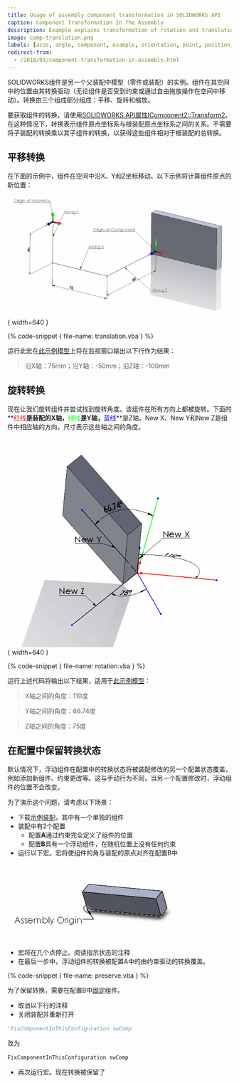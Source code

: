 ```yaml
---
title: Usage of assembly component transformation in SOLIDWORKS API
caption: Component Transformation In The Assembly
description: Example explains transformation of rotation and translation for components in the assembly
image: comp-translation.png
labels: [acos, angle, component, example, orientation, point, position, rotation, solidworks api, transform, translation, vector]
redirect-from:
  - /2018/03/component-transformation-in-assembly.html
---
```


SOLIDWORKS组件是另一个父装配中模型（零件或装配）的实例。组件在其空间中的位置由其转换驱动（无论组件是否受到约束或通过自由拖放操作在空间中移动）。转换由三个组成部分组成：平移、旋转和缩放。

要获取组件的转换，请使用[SOLIDWORKS API属性IComponent2::Transform2](https://help.solidworks.com/2012/english/api/sldworksapi/solidworks.interop.sldworks~solidworks.interop.sldworks.icomponent2~transform2.html)。在这种情况下，转换表示组件原点坐标系与根装配原点坐标系之间的关系。不需要将子装配的转换乘以其子组件的转换，以获得这些组件相对于根装配的总转换。

## 平移转换

在下面的示例中，组件在空间中沿X、Y和Z坐标移动。以下示例将计算组件原点的新位置：

![组件平移转换](comp-translation.png){ width=640 }

{% code-snippet { file-name: translation.vba } %}

运行此宏在[此示例模型](transform-translation.SLDASM)上将在监视窗口输出以下行作为结果：

> 沿X轴：75mm；沿Y轴：-50mm；沿Z轴：-100mm

## 旋转转换

现在让我们旋转组件并尝试找到旋转角度。该组件在所有方向上都被旋转。下面的**<span style="color: red;">红线</span>**是装配的X轴，**<span style="color: lime;">绿线</span>**是Y轴，**<span style="color: blue;">蓝线</span>**是Z轴。New X、New Y和New Z是组件中相应轴的方向，尺寸表示这些轴之间的角度。

![组件旋转转换](comp-rotation.png){ width=640 }

{% code-snippet { file-name: rotation.vba } %}

运行上述代码将输出以下结果，适用于[此示例模型](transform-rotation.SLDASM)：

> X轴之间的角度：110度

> Y轴之间的角度：66.74度

> Z轴之间的角度：75度

## 在配置中保留转换状态

默认情况下，浮动组件在配置中的转换状态将被装配修改的另一个配置状态覆盖，例如添加新组件、约束更改等。这与手动行为不同，当另一个配置修改时，浮动组件的位置不会改变。

为了演示这个问题，请考虑以下场景：

* 下载[示例装配](preserve-transform.zip)，其中有一个单独的组件
* 装配中有2个配置
  * 配置**A**通过约束完全定义了组件的位置
  * 配置**B**具有一个浮动组件，在随机位置上没有任何约束
* 运行以下宏。宏将使组件的角与装配的原点对齐在配置B中

![组件的角与装配的原点对齐](aligned-component.png)

* 宏将在几个点停止。阅读指示状态的注释
* 在最后一步中，浮动组件的转换被配置A中的由约束驱动的转换覆盖。

{% code-snippet { file-name: preserve.vba } %}

为了保留转换，需要在配置B中[固定](/solidworks-api/document/assembly/components/fix-float/)组件。

* 取消以下行的注释
* 关闭装配并重新打开

~~~ vb
'FixComponentInThisConfiguration swComp
~~~

改为

~~~ vb
FixComponentInThisConfiguration swComp
~~~

* 再次运行宏。现在转换被保留了